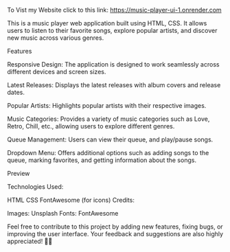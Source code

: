                                                          
 To Vist my Website click to this link: https://music-player-ui-1.onrender.com

 
This is a music player web application built using HTML, CSS. It allows users to listen to their favorite songs, explore popular artists, and discover new music across various genres.

Features

Responsive Design: The application is designed to work seamlessly across different devices and screen sizes.

Latest Releases: Displays the latest releases with album covers and release dates.

Popular Artists: Highlights popular artists with their respective images.

Music Categories: Provides a variety of music categories such as Love, Retro, Chill, etc., allowing users to explore different genres.

Queue Management: Users can view  their queue, and play/pause songs.

Dropdown Menu: Offers additional options such as adding songs to the queue, marking favorites, and getting information about the songs.


Preview

Technologies Used:

HTML
CSS
FontAwesome (for icons)
Credits:

Images: Unsplash
Fonts: FontAwesome

Feel free to contribute to this project by adding new features, fixing bugs, or improving the user interface. Your feedback and suggestions are also highly appreciated! 🎵🎶

